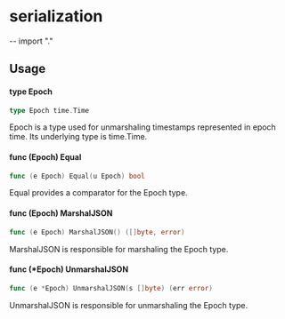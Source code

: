 # serialization
--
    import "."


## Usage

#### type Epoch

```go
type Epoch time.Time
```

Epoch is a type used for unmarshaling timestamps represented in epoch time. Its
underlying type is time.Time.

#### func (Epoch) Equal

```go
func (e Epoch) Equal(u Epoch) bool
```
Equal provides a comparator for the Epoch type.

#### func (Epoch) MarshalJSON

```go
func (e Epoch) MarshalJSON() ([]byte, error)
```
MarshalJSON is responsible for marshaling the Epoch type.

#### func (*Epoch) UnmarshalJSON

```go
func (e *Epoch) UnmarshalJSON(s []byte) (err error)
```
UnmarshalJSON is responsible for unmarshaling the Epoch type.
